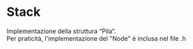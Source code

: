 # Stack

Implementazione della struttura “Pila”.
<br />Per praticità, l'implementazione del "Node" è inclusa nel file .h
